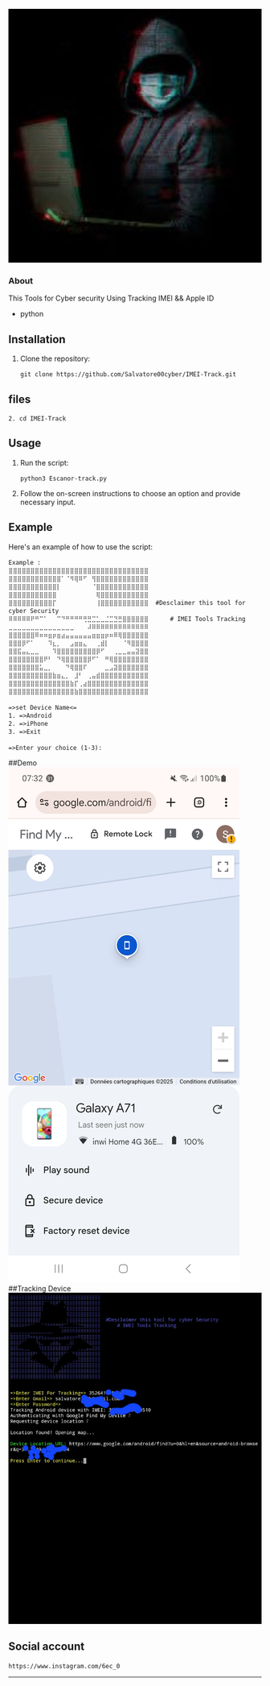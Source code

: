 ![Logo](slv.jpg)
### About
This Tools for Cyber security Using Tracking IMEI && Apple ID 

- python

## Installation

1. Clone the repository:

    ```
    git clone https://github.com/Salvatore00cyber/IMEI-Track.git
    ```
## files
  ```
2. cd IMEI-Track
   ```
## Usage

1. Run the script:

    ```
    python3 Escanor-track.py
    ```

2. Follow the on-screen instructions to choose an option and provide necessary input.

## Example

Here's an example of how to use the script:
```
Example :
⣿⣿⣿⣿⣿⣿⣿⣿⣿⣿⣿⣿⣿⣿⣿⣿⣿⣿⣿⣿⣿⣿⣿⣿⣿⣿⣿⣿⣿⣿⣿⣿
⣿⣿⣿⣿⣿⣿⣿⣿⣿⣿⣿⣿⠁⠈⠻⢿⠿⠋⠀⢻⣿⣿⣿⣿⣿⣿⣿⣿⣿⣿⣿⣿
⣿⣿⣿⣿⣿⣿⣿⣿⣿⣿⣿⡇⠀⠀⠀⠀⠀⠀⠀⠈⣿⣿⣿⣿⣿⣿⣿⣿⣿⣿⣿⣿
⣿⣿⣿⣿⣿⣿⣿⣿⣿⣿⣿⠀⠀⠀⠀⠀⠀⠀⠀⠀⢿⣿⣿⣿⣿⣿⣿⣿⣿⣿⣿⣿
⣿⣿⣿⣿⣿⣿⣿⣿⣿⣿⡏⠀⠀⠀⠀⠀⠀⠀⠀⠀⢸⣿⣿⣿⣿⣿⣿⣿⣿⣿⣿⣿  #Desclaimer this tool for cyber Security
⠿⠿⠿⠿⠿⠟⠛⠉⠁⠀⠀⠉⠙⠛⠛⠛⠛⢛⣛⣉⣁⣀⣈⣉⣙⣛⣿⣿⣿⣿⣿⣿      # IMEI Tools Tracking
⣀⣀⣀⣀⣀⣀⣀⣀⣀⣀⣀⣀⣀⣀⣀⠀⠀⠀⠼⠿⠿⠿⠿⠿⠿⠿⠿⠿⠿⠿⠿⠿
⣿⣿⣿⣿⣿⣿⠿⠶⠶⣶⡶⣶⣴⣤⣤⣤⣤⣤⣤⣶⣶⣶⡶⠶⠿⢿⣿⣿⣿⣿⣿⣿
⣿⣿⣿⡿⠋⠁⠀⠀⠀⠹⣆⡀⠀⠀⣠⣶⣶⣄⠀⠀⢀⣾⡇⠀⠀⠀⠈⠻⣿⣿⣿⣿
⣿⣿⣯⣤⣄⣀⣀⠀⠀⠀⠹⣿⣿⣿⣿⣿⣿⣿⣿⣿⡿⠋⠀⠀⢀⣀⣀⣤⣤⣽⣿⣿
⣿⣿⣿⣿⣿⣿⣿⣿⠟⠃⠀⠙⢿⣿⣿⣿⣿⣿⡿⠋⠁⠀⠛⢿⣿⣿⣿⣿⣿⣿⣿⣿
⣿⣿⣿⣿⣿⣿⣿⣥⣀⡀⠀⠀⠀⠙⢿⣿⣿⠏⠀⠀⠀⠀⣀⣠⣽⣿⣿⣿⣿⣿⣿⣿
⣿⣿⣿⣿⣿⣿⣿⣿⣿⣿⣷⣶⣄⡀⠀⣸⠃⠀⢀⣤⣾⣿⣿⣿⣿⣿⣿⣿⣿⣿⣿⣿
⣿⣿⣿⣿⣿⣿⣿⣿⣿⣿⣿⣿⣿⣿⣷⡏⢀⣴⣿⣿⣿⣿⣿⣿⣿⣿⣿⣿⣿⣿⣿⣿
⣿⣿⣿⣿⣿⣿⣿⣿⣿⣿⣿⣿⣿⣿⣿⣷⣿⣿⣿⣿⣿⣿⣿⣿⣿⣿⣿⣿⣿⣿⣿⣿

=>set Device Name<=
1. =>Android
2. =>iPhone
3. =>Exit

=>Enter your choice (1-3):
```

##Demo 
<img src="./slvat.png" alt="ig">
##Tracking Device 
<img src="./slvatino.png" alt="ig">
## Social account 

```
https://www.instagram.com/6ec_0

```
---
